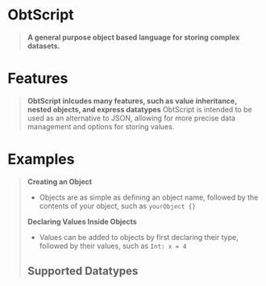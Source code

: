 # ObtScript
> **A general purpose object based language for storing complex datasets.**

# Features
> **ObtScript inlcudes many features, such as value inheritance, nested objects, and express datatypes**
> ObtScript is intended to be used as an alternative to JSON, allowing for more precise data management and options for storing values.

# Examples
> **Creating an Object**
> - Objects are as simple as defining an object name, followed by the contents of your object, such as `yourObject {}`
>
> **Declaring Values Inside Objects**
> - Values can be added to objects by first declaring their type, followed by their values, such as `Int: x = 4`
>
> **Supported Datatypes**
> -
